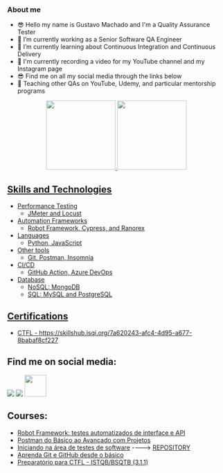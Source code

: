 ### About me 
- 😎 Hello my name is Gustavo Machado and I'm a Quality Assurance Tester
- 🔭 I’m currently working as a Senior Software QA Engineer
- 🌱 I’m currently learning about Continuous Integration and Continuous Delivery
- 🎥 I'm currently recording a video for my YouTube channel and my Instagram page
- 😎 Find me on all my social media through the links below
- 📘 Teaching other QAs on YouTube, Udemy, and particular mentorship programs

<div align="center">
  <a href="https://github.com/gesmachado">
  <img height="160em" src="https://github-readme-stats-sigma-five.vercel.app/api?username=gesmachado&show_icons=true&theme=vision-friendly-dark&include_all_commits=true&count_private=true"/>
  <img height="160em" src="https://github-readme-stats-sigma-five.vercel.app/api/top-langs/?username=gesmachado&layout=compact&langs_count=7&theme=vision-friendly-dark"/>
</div>
 
## Skills and Technologies
  * Performance Testing
    * JMeter and Locust
  * Automation Frameworks
    * Robot Framework, Cypress, and Ranorex
  * Languages
    * Python, JavaScript
  * Other tools
    * Git, Postman, Insomnia
  * CI/CD
    * GitHub Action, Azure DevOps
  * Database
    * NoSQL: MongoDB
    * SQL: MySQL and PostgreSQL    
  
## Certifications
  * CTFL - https://skillshub.isqi.org/7a620243-afc4-4d95-a677-8babaf8cf227
   
## Find me on social media: 
  <a href="https://www.linkedin.com/in/qagesmachado/" target="_blank"><img src="https://img.shields.io/badge/-LinkedIn-%230077B5?style=for-the-badge&logo=linkedin&logoColor=white" target="_blank"></a>
  <a href="https://www.youtube.com/@qagesmachado" target="_blank"><img src="https://img.shields.io/badge/YouTube-red?style=for-the-badge&logo=youtube&logoColor=white" target="_blank"></a>
  <a href="https://linktr.ee/qagesmachado" target="_blank"><img src="https://user-images.githubusercontent.com/12532733/90986349-ce9c2600-e547-11ea-9fd5-808801bb5a7d.png" target="_blank"  width="50" height="50" ></a> 

## Courses: 
  * <a href="https://www.udemy.com/course/robot-framework-testes-automatizados-de-interface-e-api/?referralCode=3328501F5ADA67F6232B"> Robot Framework: testes automatizados de interface e API</a>
  * <a href="https://www.udemy.com/course/postman-do-basico-ao-avancado-com-projetos/?referralCode=3ED49D8F294C92F0B8A1"> Postman do Básico ao Avançado com Projetos</a>
  * <a href="https://www.udemy.com/course/iniciando-na-area-de-testes-de-software/?referralCode=EA0BC9A8C708B9EBEE5D"> Iniciando na área de testes de software</a> ---->  <a href="https://github.com/gesmachado/udemy_curso_introducao_testes"> REPOSITORY</a>
  * <a href="https://www.udemy.com/course/aprenda-git-e-github-desde-o-basico/?referralCode=007EDB0484C211DD47EB"> Aprenda Git e GitHub desde o básico</a>
  * <a href="https://www.udemy.com/course/preparatorio-para-ctfl-istqbbsqtb/?referralCode=4AB0134D518C12E837A7"> Preparatório para CTFL - ISTQB/BSQTB (3.1.1)</a>
  
